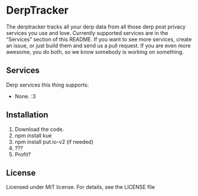 # DerpTracker
The derptracker tracks all your derp data from all those derp post privacy services you use and love. Currently supported services are in the “Services” section of this README. If you want to see more services, create an issue, or just build them and send us a pull request. If you are even more awesome, you do both, so we know somebody is working on something.

## Services
Derp services this thing supports:
* None. :3

## Installation
1. Download the code.
2. npm install kue
3. npm install put.io-v2 (if needed)
4. ???
5. Profit?

## License
Licensed under MIT license. For details, see the LICENSE file